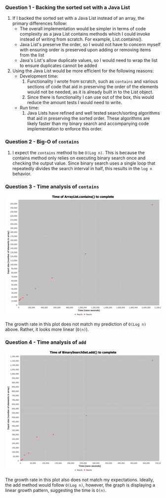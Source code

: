 ### Question 1 - Backing the sorted set with a Java List
1. If I backed the sorted set with a Java List instead of an array, the primary differences follow:
   * The overall implementation would be simpler in terms of code complexity as a java List contains methods which I could invoke instead of writing from scratch. For example, List.contains().
   * Java List's preserve the order, so I would not have to concern myself with ensuring order is preserved upon adding or removing items from the list
   * Java's List's allow duplicate values, so I would need to wrap the list to ensure duplicates cannot be added
2. Using the Java List would be more efficient for the following reasons:
   * Development time:
     1. Functionality I wrote from scratch, such as `contains` and various sections of code that aid in preserving the order of the elements would not be needed, as it is already built in to the List object.
     2. Since there is functionality I can use out of the box, this would reduce the amount tests I would need to write.
   * Run time:
     1. Java Lists have refined and well tested search/sorting algorithms that aid in preserving the sorted order. These algorithms are likely faster than my binary search and accompanying code implementation to enforce this order.

### Question 2 - Big-O of `contains`
1. I expect the `contains` method to be `O(Log n)`. This is because the contains method only relies on executing binary search once and checking the output value. Since binary search uses a single loop that repeatedly divides the search interval in half, this results in the `log n` behavior.

### Question 3 - Time analysis of `contains`

![Time plot](contains.png)

The growth rate in this plot does not match my prediction of `O(Log n)` above. 
Rather, it looks more linear (`O(n)`).

### Question 4 - Time analysis of `add`

![Time plot](add.png)

The growth rate in this plot also does not match my expectations.
Ideally, the add method would follow `O(Log n)`, however, the graph is displaying a linear growth pattern, suggesting the time is `O(n)`.
